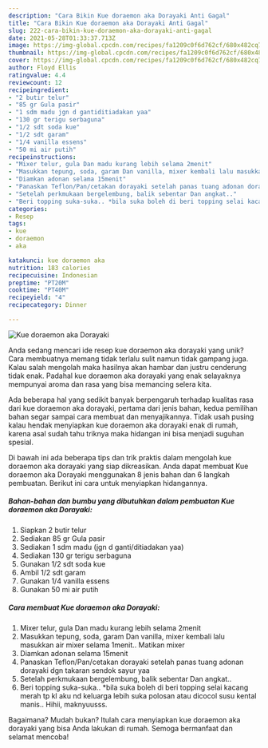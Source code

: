 ```yaml
---
description: "Cara Bikin Kue doraemon aka Dorayaki Anti Gagal"
title: "Cara Bikin Kue doraemon aka Dorayaki Anti Gagal"
slug: 222-cara-bikin-kue-doraemon-aka-dorayaki-anti-gagal
date: 2021-05-28T01:33:37.713Z
image: https://img-global.cpcdn.com/recipes/fa1209c0f6d762cf/680x482cq70/kue-doraemon-aka-dorayaki-foto-resep-utama.jpg
thumbnail: https://img-global.cpcdn.com/recipes/fa1209c0f6d762cf/680x482cq70/kue-doraemon-aka-dorayaki-foto-resep-utama.jpg
cover: https://img-global.cpcdn.com/recipes/fa1209c0f6d762cf/680x482cq70/kue-doraemon-aka-dorayaki-foto-resep-utama.jpg
author: Floyd Ellis
ratingvalue: 4.4
reviewcount: 12
recipeingredient:
- "2 butir telur"
- "85 gr Gula pasir"
- "1 sdm madu jgn d gantiditiadakan yaa"
- "130 gr terigu serbaguna"
- "1/2 sdt soda kue"
- "1/2 sdt garam"
- "1/4 vanilla essens"
- "50 mi air putih"
recipeinstructions:
- "Mixer telur, gula Dan madu kurang lebih selama 2menit"
- "Masukkan tepung, soda, garam Dan vanilla, mixer kembali lalu masukkan air mixer selama 1menit.. Matikan mixer"
- "Diamkan adonan selama 15menit"
- "Panaskan Teflon/Pan/cetakan dorayaki setelah panas tuang adonan dorayaki dgn takaran sendok sayur yaa"
- "Setelah perkmukaan bergelembung, balik sebentar Dan angkat.."
- "Beri topping suka-suka.. *bila suka boleh di beri topping selai kacang merah tp kl aku nd keluarga lebih suka polosan atau dicocol susu kental manis.. Hihii, maknyuusss."
categories:
- Resep
tags:
- kue
- doraemon
- aka

katakunci: kue doraemon aka 
nutrition: 183 calories
recipecuisine: Indonesian
preptime: "PT20M"
cooktime: "PT40M"
recipeyield: "4"
recipecategory: Dinner

---
```



![Kue doraemon aka Dorayaki](https://img-global.cpcdn.com/recipes/fa1209c0f6d762cf/680x482cq70/kue-doraemon-aka-dorayaki-foto-resep-utama.jpg)

Anda sedang mencari ide resep kue doraemon aka dorayaki yang unik? Cara membuatnya memang tidak terlalu sulit namun tidak gampang juga. Kalau salah mengolah maka hasilnya akan hambar dan justru cenderung tidak enak. Padahal kue doraemon aka dorayaki yang enak selayaknya mempunyai aroma dan rasa yang bisa memancing selera kita.



Ada beberapa hal yang sedikit banyak berpengaruh terhadap kualitas rasa dari kue doraemon aka dorayaki, pertama dari jenis bahan, kedua pemilihan bahan segar sampai cara membuat dan menyajikannya. Tidak usah pusing kalau hendak menyiapkan kue doraemon aka dorayaki enak di rumah, karena asal sudah tahu triknya maka hidangan ini bisa menjadi suguhan spesial.


Di bawah ini ada beberapa tips dan trik praktis dalam mengolah kue doraemon aka dorayaki yang siap dikreasikan. Anda dapat membuat Kue doraemon aka Dorayaki menggunakan 8 jenis bahan dan 6 langkah pembuatan. Berikut ini cara untuk menyiapkan hidangannya.

<!--inarticleads1-->

##### Bahan-bahan dan bumbu yang dibutuhkan dalam pembuatan Kue doraemon aka Dorayaki:

1. Siapkan 2 butir telur
1. Sediakan 85 gr Gula pasir
1. Sediakan 1 sdm madu (jgn d ganti/ditiadakan yaa)
1. Sediakan 130 gr terigu serbaguna
1. Gunakan 1/2 sdt soda kue
1. Ambil 1/2 sdt garam
1. Gunakan 1/4 vanilla essens
1. Gunakan 50 mi air putih




<!--inarticleads2-->

##### Cara membuat Kue doraemon aka Dorayaki:

1. Mixer telur, gula Dan madu kurang lebih selama 2menit
1. Masukkan tepung, soda, garam Dan vanilla, mixer kembali lalu masukkan air mixer selama 1menit.. Matikan mixer
1. Diamkan adonan selama 15menit
1. Panaskan Teflon/Pan/cetakan dorayaki setelah panas tuang adonan dorayaki dgn takaran sendok sayur yaa
1. Setelah perkmukaan bergelembung, balik sebentar Dan angkat..
1. Beri topping suka-suka.. *bila suka boleh di beri topping selai kacang merah tp kl aku nd keluarga lebih suka polosan atau dicocol susu kental manis.. Hihii, maknyuusss.




Bagaimana? Mudah bukan? Itulah cara menyiapkan kue doraemon aka dorayaki yang bisa Anda lakukan di rumah. Semoga bermanfaat dan selamat mencoba!
